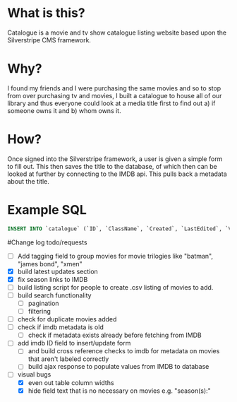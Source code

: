 # What is this?
Catalogue is a movie and tv show catalogue listing website based upon the Silverstripe CMS framework.

# Why?
I found my friends and I were purchasing the same movies and so to stop from over purchasing tv and movies, I built a catalogue to house all of our library and thus everyone could look at a media title first to find out a) if someone owns it and b) whom owns it.

# How?
Once signed into the Silverstripe framework, a user is given a simple form to fill out. This then saves the title to the database, of which then can be looked at further by connecting to the IMDB api. This pulls back a metadata about the title.

# Example SQL

```sql
INSERT INTO `catalogue` (`ID`, `ClassName`, `Created`, `LastEdited`, `Video_title`, `Video_type`, `Genre`, `Seasons`, `Status`, `Source`, `Quality`, `Owner`, `Comments`, `Wanted_by`, `Last_updated`) VALUES (1, 'Catalogue', '2014-03-18 22:03:08', '2014-03-18 22:03:08', 'Breaking Bad', 'TV', 'Drama | Crime', 'Season 1 | Season 2 | Season 3 | Season 4 | Season 5', 'Downloaded', 'HDTV', '720p', '1', 'later seasons HDTV 720p', NULL, '2014-03-18 22:03:08');
```

#Change log todo/requests

  - [ ] Add tagging field to group movies for movie trilogies like "batman", "james bond", "xmen"
  - [x] build latest updates section
  - [x]  fix season links to IMDB
  - [ ]  build listing script for people to create .csv listing of movies to add.
  - [ ]  build search functionality
      - [ ]  pagination
      - [ ]  filtering
  - [ ]  check for duplicate movies added
  - [ ]  check if imdb metadata is old
      - [ ]  check if metadata exists already before fetching from IMDB
  - [ ]  add imdb ID field to insert/update form
      - [ ]  and build cross reference checks to imdb for metadata on movies that aren't labeled correctly
      - [ ]  build ajax response to populate values from IMDB to database
  - [ ]  visual bugs
      - [x]  even out table column widths
      - [x]  hide field text that is no necessary on movies e.g. "season(s):"
